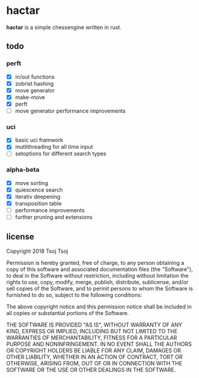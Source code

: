 # hactar
__hactar__ is a simple chessengine written in rust.

## todo
### perft
- [x] in/out functions
- [x] zobrist hashing
- [x] move generator
- [x] make-move
- [x] perft
- [ ] move generator performance improvements

### uci
- [x] basic uci framwork
- [x] mutlithreading for all time input
- [ ] setoptions for different search types

### alpha-beta
- [x] move sorting
- [x] quiescence search
- [x] iterativ deepening
- [x] transposition table
- [ ] performance improvements
- [ ] further pruning and extensions

## license
Copyright 2018 Tsoj Tsoj

Permission is hereby granted, free of charge, to any person obtaining a copy of this software and associated documentation files (the "Software"), to deal in the Software without restriction, including without limitation the rights to use, copy, modify, merge, publish, distribute, sublicense, and/or sell copies of the Software, and to permit persons to whom the Software is furnished to do so, subject to the following conditions:

The above copyright notice and this permission notice shall be included in all copies or substantial portions of the Software.

THE SOFTWARE IS PROVIDED "AS IS", WITHOUT WARRANTY OF ANY KIND, EXPRESS OR IMPLIED, INCLUDING BUT NOT LIMITED TO THE WARRANTIES OF MERCHANTABILITY, FITNESS FOR A PARTICULAR PURPOSE AND NONINFRINGEMENT. IN NO EVENT SHALL THE AUTHORS OR COPYRIGHT HOLDERS BE LIABLE FOR ANY CLAIM, DAMAGES OR OTHER LIABILITY, WHETHER IN AN ACTION OF CONTRACT, TORT OR OTHERWISE, ARISING FROM, OUT OF OR IN CONNECTION WITH THE SOFTWARE OR THE USE OR OTHER DEALINGS IN THE SOFTWARE.
